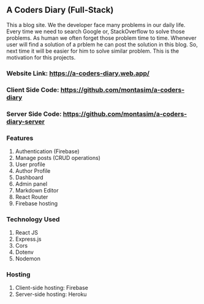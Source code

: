 ## A Coders Diary (Full-Stack)

This a blog site. We the developer face many problems in our daily life. Every time we need to search Google or, StackOverflow to solve those problems. As human we often forget those problem time to time. Whenever user will find a solution of a prblem he can post the solution in this blog. So, next time it will be easier for him to solve similar problem. This is the motivation for this projects.

### Website Link: https://a-coders-diary.web.app/

### Client Side Code: https://github.com/montasim/a-coders-diary

### Server Side Code: https://github.com/montasim/a-coders-diary-server

### Features

1. Authentication (Firebase)
2. Manage posts (CRUD operations)
3. User profile
4. Author Profile
5. Dashboard
6. Admin panel
7. Markdown Editor
8. React Router
9. Firebase hosting

### Technology Used

1. React JS
2. Express.js
3. Cors
4. Dotenv
5. Nodemon

### Hosting

1. Client-side hosting: Firebase
2. Server-side hosting: Heroku

